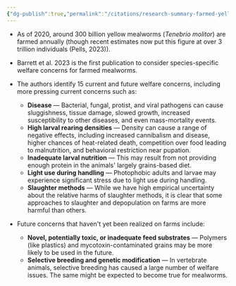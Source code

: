 ```yaml
---
{"dg-publish":true,"permalink":"/citations/research-summary-farmed-yellow-mealworm-welfare-rethink-priorities/","tags":["#insects"],"created":"2025-10-23T17:42:46.972+01:00","updated":"2025-10-23T18:12:10.266+01:00"}
---
```


- As of 2020, around 300 billion yellow mealworms (_Tenebrio molitor_) are farmed annually (though recent estimates now put this figure at over 3 trillion individuals (Pells, 2023)).
    
- Barrett et al. 2023 is the first publication to consider species-specific welfare concerns for farmed mealworms.
    
- The authors identify 15 current and future welfare concerns, including more pressing current concerns such as:
    
    - **Disease** — Bacterial, fungal, protist, and viral pathogens can cause sluggishness, tissue damage, slowed growth, increased susceptibility to other diseases, and even mass-mortality events.
    - **High larval rearing densities** — Density can cause a range of negative effects, including increased cannibalism and disease, higher chances of heat-related death, competition over food leading to malnutrition, and behavioral restriction near pupation.
    - **Inadequate larval nutrition** — This may result from not providing enough protein in the animals' largely grains-based diet.
    - **Light use during handling** — Photophobic adults and larvae may experience significant stress due to light use during handling.
    - **Slaughter methods** — While we have high empirical uncertainty about the relative harms of slaughter methods, it is clear that some approaches to slaughter and depopulation on farms are more harmful than others.
- Future concerns that haven't yet been realized on farms include:
    
    - **Novel, potentially toxic, or inadequate feed substrates** — Polymers (like plastics) and mycotoxin-contaminated grains may be more likely to be used in the future.
    - **Selective breeding and genetic modification** — In vertebrate animals, selective breeding has caused a large number of welfare issues. The same might be expected to become true for mealworms.